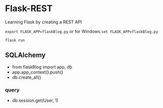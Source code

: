 # Flask-REST
Learning Flask by creating a REST API

`export FLASK_APP=flaskBlog.py`
or for Windows
`set FLASK_APP=flaskBlog.py`

`flask run`


## SQLAlchemy
- from flaskBlog import app, db
- app.app_context().push()
- db.create_all()

### query
- db.session.get(User, 1)